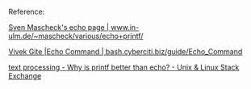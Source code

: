 
Reference: 

[Sven Mascheck's echo page | www.in-ulm.de/~mascheck/various/echo+printf/ ](https://www.in-ulm.de/%7Emascheck/various/echo+printf/)

[Vivek Gite |Echo Command | bash.cyberciti.biz/guide/Echo_Command](https://bash.cyberciti.biz/guide/Echo_Command) 

[text processing - Why is printf better than echo? - Unix & Linux Stack Exchange](https://unix.stackexchange.com/questions/65803/why-is-printf-better-than-echo?rq=1) 